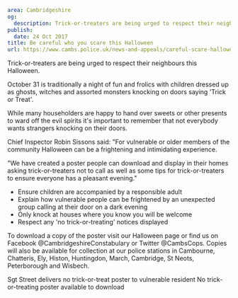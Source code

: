 ```yaml
area: Cambridgeshire
og:
  description: Trick-or-treaters are being urged to respect their neighbours this Halloween.
publish:
  date: 24 Oct 2017
title: Be careful who you scare this Halloween
url: https://www.cambs.police.uk/news-and-appeals/careful-scare-halloween
```

Trick-or-treaters are being urged to respect their neighbours this Halloween.

October 31 is traditionally a night of fun and frolics with children dressed up as ghosts, witches and assorted monsters knocking on doors saying 'Trick or Treat'.

While many householders are happy to hand over sweets or other presents to ward off the evil spirits it's important to remember that not everybody wants strangers knocking on their doors.

Chief Inspector Robin Sissons said: "For vulnerable or older members of the community Halloween can be a frightening and intimidating experience.

"We have created a poster people can download and display in their homes asking trick-or-treaters not to call as well as some tips for trick-or-treaters to ensure everyone has a pleasant evening."

 * Ensure children are accompanied by a responsible adult
 * Explain how vulnerable people can be frightened by an unexpected group calling at their door on a dark evening
 * Only knock at houses where you know you will be welcome
 * Respect any 'no trick-or-treating' notices displayed

To download a copy of the poster visit our Halloween page or find us on Facebook @CambridgeshireConstabulary or Twitter @CambsCops. Copies will also be available for collection at our police stations in Cambourne, Chatteris, Ely, Histon, Huntingdon, March, Cambridge, St Neots, Peterborough and Wisbech.

Sgt Street delivers no trick-or-treat poster to vulnerable resident No trick-or-treating poster available to download
